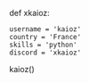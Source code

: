 def xkaioz:

    username = 'kaioz'
    country = 'France'
    skills = 'python'
    discord = 'xkaioz'

kaioz()
